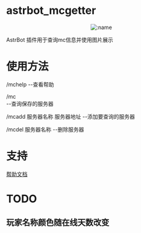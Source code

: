 # astrbot_mcgetter

</div>
<div align="center">




![:name](https://count.getloli.com/@astrbot_mcgetter?name=astrbot_mcgetter&theme=minecraft&padding=7&offset=0&align=top&scale=1&pixelated=1&darkmode=auto)

</div>

AstrBot 插件用于查询mc信息并使用图片展示

# 使用方法
/mchelp 
--查看帮助

/mc   
--查询保存的服务器

/mcadd 服务器名称 服务器地址 
--添加要查询的服务器

/mcdel 服务器名称 
--删除服务器

# 支持

[帮助文档](https://astrbot.app)

# TODO

## 玩家名称颜色随在线天数改变
